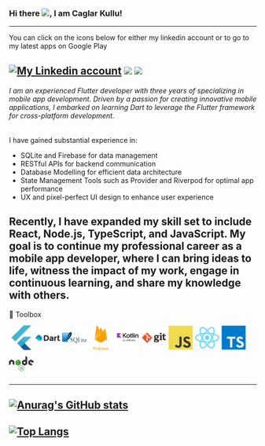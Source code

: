 
### Hi there <img src="https://raw.githubusercontent.com/MartinHeinz/MartinHeinz/master/wave.gif" width="30px">, I am Caglar Kullu!
---

You can click on the icons below for either my linkedin account or to go to my latest apps on Google Play 

 [![My Linkedin account](https://img.shields.io/badge/LinkedIn-0077B5?style=for-the-badge&logo=linkedin&logoColor=white)](https://www.linkedin.com/in/caglar-kullu-b23085163/) [<img src="https://user-images.githubusercontent.com/97615706/186714357-d2154cbf-53e0-4132-9b95-e0768dd5066c.png" width="50"/>](https://play.google.com/store/apps/details?id=com.ctksoftware.feedly) [<img src="https://user-images.githubusercontent.com/97615706/210624263-97c00d6d-c59c-4e06-b7c0-326fe8f0cbb7.png" width="50"/>](https://play.google.com/store/apps/details?id=com.ctksoftware.surpriseme&hl=en_US&gl=US) 
---
###### I am an experienced Flutter developer with three years of specializing in mobile app development. Driven by a passion for creating innovative mobile applications, I embarked on learning Dart to leverage the Flutter framework for cross-platform development.

I have gained substantial experience in:
- SQLite and Firebase for data management
- RESTful APIs for backend communication
- Database Modelling for efficient data architecture
- State Management Tools such as Provider and Riverpod for optimal app performance
- UX and pixel-perfect UI design to enhance user experience

Recently, I have expanded my skill set to include React, Node.js, TypeScript, and JavaScript. My goal is to continue my professional career as a mobile app developer, where I can bring ideas to life, witness the impact of my work, engage in continuous learning, and share my knowledge with others.
---
🧰 Toolbox

<img src="https://github.com/devicons/devicon/blob/master/icons/flutter/flutter-original.svg" alt="Flutter" width="50" height="50"/>  <img src="https://github.com/devicons/devicon/blob/master/icons/dart/dart-original-wordmark.svg" alt="Dart" width="50" height="50"/>  <img src="https://github.com/devicons/devicon/blob/master/icons/sqlite/sqlite-original-wordmark.svg" alt="SQlite" width="50" height="50"/>  <img src="https://github.com/devicons/devicon/blob/master/icons/firebase/firebase-plain-wordmark.svg" alt="Firebase" width="50" height="50"/> <img src="https://github.com/devicons/devicon/blob/master/icons/kotlin/kotlin-original-wordmark.svg" alt="Kotlin" width="50" height="50"/>
  <img src="https://github.com/devicons/devicon/blob/master/icons/git/git-original-wordmark.svg" alt="Git" width="50" height="50"/>
  <img src="https://github.com/devicons/devicon/blob/master/icons/javascript/javascript-original.svg" alt="JS" width="50" height="50"/>
   <img src="https://github.com/devicons/devicon/blob/master/icons/react/react-original.svg" alt="React" width="50" height="50"/>
   <img src="https://github.com/devicons/devicon/blob/master/icons/typescript/typescript-original.svg" alt="TS" width="50" height="50"/>
   <img src="https://github.com/devicons/devicon/blob/master/icons/nodejs/nodejs-original-wordmark.svg" alt="Node Js" width="50" height="50"/>
  
  
---
[![Anurag's GitHub stats](https://github-readme-stats.vercel.app/api?username=CaglarKullu)](https://github.com/anuraghazra/github-readme-stats)
---
[![Top Langs](https://github-readme-stats.vercel.app/api/top-langs/?username=CaglarKullu)](https://github.com/anuraghazra/github-readme-stats)
---
<!--
**CaglarKullu/CaglarKullu** is a ✨ _special_ ✨ repository because its `README.md` (this file) appears on your GitHub profile.

Here are some ideas to get you started:

- 🔭 I’m currently working on ...
- 🌱 I’m currently learning ...
- 👯 I’m looking to collaborate on ...
- 🤔 I’m looking for help with ...
- 💬 Ask me about ...
- 📫 How to reach me: ...
- 😄 Pronouns: ...
- ⚡ Fun fact: ...
-->
